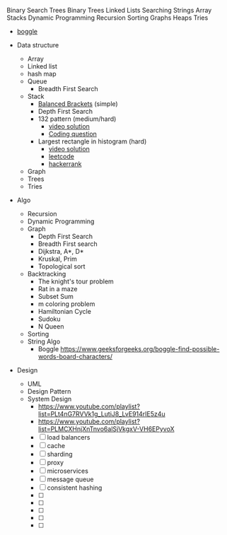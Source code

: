 Binary Search Trees
Binary Trees
Linked Lists
Searching
Strings
Array
Stacks
Dynamic Programming
Recursion
Sorting
Graphs
Heaps
Tries
  * [boggle](https://www.geeksforgeeks.org/boggle-set-2-using-trie/)

* Data structure
  * Array
  * Linked list
  * hash map
  * Queue
    * Breadth First Search
  * Stack
    * [Balanced Brackets](https://www.hackerrank.com/challenges/balanced-brackets/problem) (simple)
    * Depth First Search
    * 132 pattern (medium/hard)
      * [video solution](https://youtu.be/pqCy9Z4x4qs)
      * [Coding question](https://leetcode.com/problems/132-pattern/)
    * Largest rectangle in histogram (hard)
      * [video solution](https://youtu.be/VNbkzsnllsU)
      * [leetcode](https://leetcode.com/problems/largest-rectangle-in-histogram/)
      * [hackerrank](https://www.hackerrank.com/challenges/largest-rectangle/problem)
  * Graph
  * Trees
  * Tries
* Algo
  * Recursion
  * Dynamic Programming
  * Graph
    * Depth First Search
    * Breadth First search
    * Dijkstra, A*, D*
    * Kruskal, Prim
    * Topological sort
  * Backtracking
    * The knight's tour problem
    * Rat in a maze
    * Subset Sum
    * m coloring problem
    * Hamiltonian Cycle
    * Sudoku
    * N Queen
  * Sorting
  * String Algo
    * Boggle <https://www.geeksforgeeks.org/boggle-find-possible-words-board-characters/>
* Design
  * UML
  * Design Pattern
  * System Design
    * <https://www.youtube.com/playlist?list=PLt4nG7RVVk1g_LutiJ8_LvE914rIE5z4u>
    * <https://www.youtube.com/playlist?list=PLMCXHnjXnTnvo6alSjVkgxV-VH6EPyvoX>
    * [ ] load balancers
    * [ ] cache
    * [ ] sharding
    * [ ] proxy
    * [ ] microservices
    * [ ] message queue
    * [ ] consistent hashing
    * [ ]
    * [ ]
    * [ ]
    * [ ]
    * [ ]
